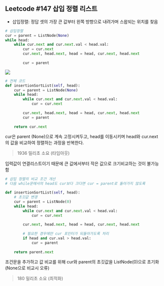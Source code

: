 ## **Leetcode #147 삽입 정렬 리스트**
* 삽입정렬: 정답 셋의 가장 큰 값부터 왼쪽 방향으로 내려가며 스왑되는 위치를 찾음


```python
# 삽입정렬 
cur = parent = ListNode(None)
while head:
    while cur.next and cur.next.val < head.val:
        cur = cur.next
        cur.next, head.next, head = head, cur.next, head.next
        
        cur = parent
```

<img src="정렬_삽입정렬.jpg">


```python
# 전체 코드 
def insertionSortList(self, head):
    cur = parent = ListNode(None)
    while head:
        while cur.next and cur.next.val < head.val:
            cur = cur.next
        
        cur.next, head.next, head = head, cur.next, head.next
        cur = parent
    
    return cur.next
```

cur은 parent (None)으로 계속 고정시켜두고, head를 이동시키며 head와 cur.next의 값을 비교하여 정렬하는 과정을 반복한다. 
> 1936 밀리초 소요 (타임아웃)   

입력값이 연결리스트이기 때문에 큰 값에서부터 작은 값으로 크기비교하는 것이 불가능함


```python
# 삽입 정렬의 비교 조건 개선
# 다음 while문에서의 head도 cur보다 크다면 cur = parent로 돌아가지 않도록

def insertionSortList(self, head):
    # 초깃값 변경
    cur = parent = ListNode(0)
    while head:
        while cur.next and cur.next.val < head.val:
            cur = cur.next
            
        cur.next, head.next, head = head, cur.next, head.next
        
        # 필요한 경우에만 cur 포인터가 되돌아가도록 처리
        if head and cur.val > head.val:
            cur = parent
    
    return parent.next
```

조건문을 추가하고 값 비교를 위해 cur와 parent의 초깃값을 ListNode(0)으로 초기화 (None으로 비교시 오류)   
> 180 밀리초 소요 (최적화)
